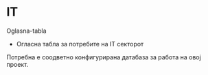 IT
==

Oglasna-tabla

- Огласна табла за потребите на IT секторот

 Потребна е соодветно конфигурирана датабаза за работа на овој проект.
